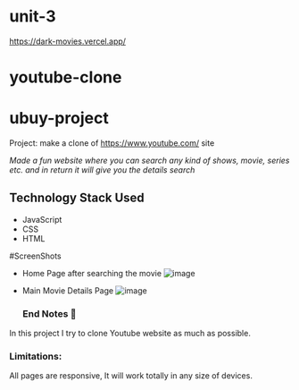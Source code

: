 # unit-3
https://dark-movies.vercel.app/
# youtube-clone
# ubuy-project
Project: make a clone of https://www.youtube.com/ site

*Made a fun website where you can search any kind of shows, movie, series etc. and in return it will give you the details search*

## Technology Stack Used
- JavaScript
- CSS
- HTML

#ScreenShots
- Home Page after searching the movie
![image](https://user-images.githubusercontent.com/95856642/159216887-3e999f0e-ffc7-416d-ab13-f6b3812577bd.png)

- Main Movie Details Page
![image](https://user-images.githubusercontent.com/95856642/159216956-2414acbd-1074-4673-8bbe-effe2ce36b75.png)

  
  ### End Notes 📑
In this project I try to clone Youtube website as much as possible. 

### Limitations:
All pages are responsive, It will work totally in any size of devices.
